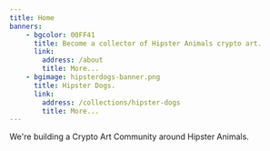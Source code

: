 ```yaml
---
title: Home
banners: 
    - bgcolor: 00FF41
      title: Become a collector of Hipster Animals crypto art. 
      link:
        address: /about
        title: More...
    - bgimage: hipsterdogs-banner.png
      title: Hipster Dogs.
      link:
        address: /collections/hipster-dogs
        title: More...
---
```


We're building a Crypto Art Community around Hipster Animals.
